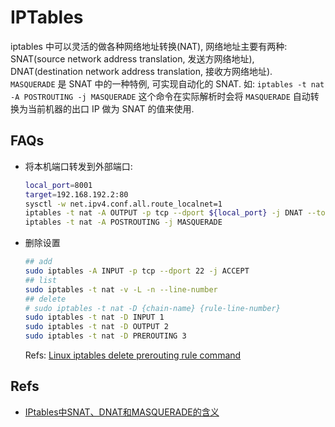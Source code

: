 # IPTables
iptables 中可以灵活的做各种网络地址转换(NAT), 网络地址主要有两种: SNAT(source network address translation, 发送方网络地址), DNAT(destination network address translation, 接收方网络地址).   
`MASQUERADE` 是 SNAT 中的一种特例, 可实现自动化的 SNAT. 如: `iptables -t nat -A POSTROUTING -j MASQUERADE` 这个命令在实际解析时会将 `MASQUERADE` 自动转换为当前机器的出口 IP 做为 SNAT 的值来使用.    


## FAQs
* 将本机端口转发到外部端口:   
    ```bash  
    local_port=8001
    target=192.168.192.2:80
    sysctl -w net.ipv4.conf.all.route_localnet=1
    iptables -t nat -A OUTPUT -p tcp --dport ${local_port} -j DNAT --to-destination ${target}  
    iptables -t nat -A POSTROUTING -j MASQUERADE

    ```
    
* 删除设置
    ```bash
    ## add
    sudo iptables -A INPUT -p tcp --dport 22 -j ACCEPT
    ## list 
    sudo iptables -t nat -v -L -n --line-number
    ## delete
    # sudo iptables -t nat -D {chain-name} {rule-line-number}
    sudo iptables -t nat -D INPUT 1
    sudo iptables -t nat -D OUTPUT 2
    sudo iptables -t nat -D PREROUTING 3
    ```    
    
    Refs: [Linux iptables delete prerouting rule command](https://www.cyberciti.biz/faq/linux-iptables-delete-prerouting-rule-command/)

## Refs
* [IPtables中SNAT、DNAT和MASQUERADE的含义](https://blog.csdn.net/jk110333/article/details/8229828)    

